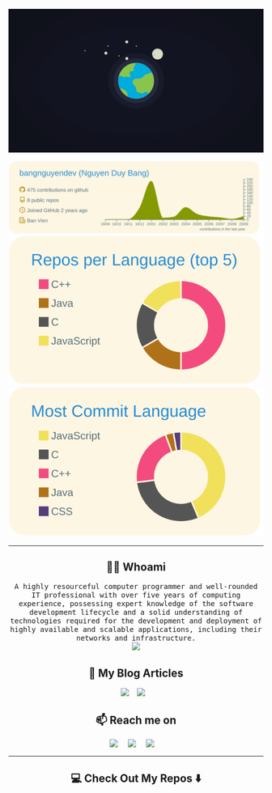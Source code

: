 <p  align="center">
  <img src="https://github.com/bangnguyendev/bangnguyendev/blob/master/img/traidat.gif">
  </br>
</p>
<p  align="center">
  <img src="https://github.com/bangnguyendev/bangnguyendev/blob/master/profile-summary-card-output/solarized/0-profile-details.svg">
  </br>
  <img src="https://github.com/bangnguyendev/bangnguyendev/blob/master/profile-summary-card-output/solarized/1-repos-per-language.svg">
  <img src="https://github.com/bangnguyendev/bangnguyendev/blob/master/profile-summary-card-output/solarized/2-most-commit-language.svg">
  </br>
</p>

---
<h2 align="center"> 👨‍💻 Whoami</h2>
<p align="center">
  <samp>A highly resourceful computer programmer and well-rounded IT professional with over five years of computing experience, possessing expert knowledge of the software development lifecycle and a solid understanding of technologies required for the development and deployment of highly available and scalable applications, including their networks and infrastructure.
  </samp>
  <br> 
  <img src="https://komarev.com/ghpvc/?username=bangnguyendev">
</p>

<h2 align="center">💬 My Blog Articles</h2>
<p align="center" align='right'>
  <a href="https://bangnguyendev.github.io/"><img src="https://img.shields.io/badge/Github-MyBlog-brightgreen" /></a>&nbsp;&nbsp;&nbsp;
  <img src="https://img.shields.io/badge/Mail-duybang140494%40gmail.com-brightgreen"/></a>&nbsp;&nbsp;&nbsp;
</p>

<h2  align="center">📫 Reach me on</h2>
<p align="center">
  <a href="https://www.linkedin.com/in/bangnguyenduy/"><img src="https://img.shields.io/badge/-Linkedin-yellowgreen" /></a>&nbsp;&nbsp;&nbsp;&nbsp;
  <a href="https://www.facebook.com/drake.bangnguyen/"><img src="https://img.shields.io/badge/-Facebook-blue" /></a>&nbsp;&nbsp;&nbsp;&nbsp;
  <a href="https://www.instagram.com/nguyen.duy.bang/?hl=vi"><img src="https://img.shields.io/badge/-Instagram-orange" /></a>&nbsp;&nbsp;&nbsp;&nbsp;
</p>

<hr>
<h2  align="center">💻 Check Out My Repos ⬇️ </h2>
